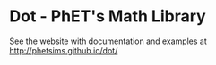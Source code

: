 Dot - PhET's Math Library
=========================

See the website with documentation and examples at http://phetsims.github.io/dot/
